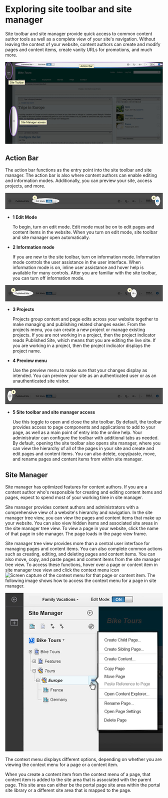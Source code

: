 # Exploring site toolbar and site manager



Site toolbar and site manager provide quick access to common content author tools as well as a complete view of your site's navigation. Without leaving the context of your website, content authors can create and modify pages and content items, create vanity URLs for promotions, and much more.

![Screen capture of the authoring user interface that highlights the action bar, site toolbar, and site manager access.](../../../images/new_toolbar_overlay.jpg)

## Action Bar

The action bar functions as the entry point into the site toolbar and site manager. The action bar is also where content authors can enable editing and information modes. Additionally, you can preview your site, access projects, and more.

![Screen capture of the action bar that highlights edit mode and information mode. Both modes are activated.](../../../images/AB_EditInfo_on_final.jpg)

-   **1 Edit Mode**

    To begin, turn on edit mode. Edit mode must be on to edit pages and content items in the website. When you turn on edit mode, site toolbar and site manager open automatically.

-   **2 Information mode**

    If you are new to the site toolbar, turn on information mode. Information mode controls the user assistance in the user interface. When information mode is on, inline user assistance and hover help is available for many controls. After you are familiar with the site toolbar, you can turn off information mode.


![Screen capture of the action bar that highlights the Projects menu and the preview menu.](../../../images/AB_project_preview.jpg)

-   **3 Projects**

    Projects group content and page edits across your website together to make managing and publishing related changes easier. From the projects menu, you can create a new project or manage existing projects. If you are not working in a project, then the project indicator reads Published Site, which means that you are editing the live site. If you are working in a project, then the project indicator displays the project name.

-   **4 Preview menu**

    Use the preview menu to make sure that your changes display as intended. You can preview your site as an authenticated user or as an unauthenticated site visitor.


![Screen capture of the action bar that highlights the icon that is used to access site toolbar and site manager.](../../../images/AB_toolbar.jpg)

-   **5 Site toolbar and site manager access**

    Use this toggle to open and close the site toolbar. By default, the toolbar provides access to page components and applications to add to your page, as well as a main point of entry into the online help. Your administrator can configure the toolbar with additional tabs as needed. By default, opening the site toolbar also opens site manager, where you can view the hierarchy of all of the pages in your site and create and edit pages and content items. You can also delete, copy/paste, move, and rename pages and content items from within site manager.


## Site Manager

Site manager has optimized features for content authors. If you are a content author who's responsible for creating and editing content items and pages, expect to spend most of your working time in site manager.

Site manager provides content authors and administrators with a comprehensive view of a website's hierarchy and navigation. In the site manager tree view, you can view the pages and content items that make up your website. You can also view hidden items and associated site areas in the site manager tree view. To view a page in your website, click the name of that page in site manager. The page loads in the page view frame.

Site manager tree view provides more than a central user interface for managing pages and content items. You can also complete common actions such as creating, editing, and deleting pages and content items. You can also move, copy, and paste pages and content items from the site manager tree view. To access these functions, hover over a page or content item in site manager tree view and click the context menu icon ![Screen capture of the context menu](../../../images/toolbar_context_menu.jpg) for that page or content item. The following image shows how to access the context menu for a page in site manager.

![Screen capture of the site manager tree view that highlights the context menu for a page.](../../../images/sm_cm.jpg)

The context menu displays different options, depending on whether you are viewing the context menu for a page or a content item.

When you create a content item from the context menu of a page, that content item is added to the site area that is associated with the parent page. This site area can either be the portal page site area within the portal site library or a different site area that is mapped to the page.

